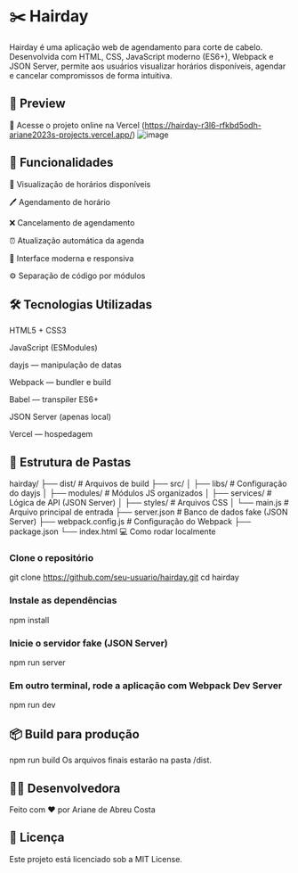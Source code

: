 # ✂️ Hairday
Hairday é uma aplicação web de agendamento para corte de cabelo. Desenvolvida com HTML, CSS, JavaScript moderno (ES6+), Webpack e JSON Server, permite aos usuários visualizar horários disponíveis, agendar e cancelar compromissos de forma intuitiva.

## 📸 Preview
🔗 Acesse o projeto online na Vercel
(https://hairday-r3l6-rfkbd5odh-ariane2023s-projects.vercel.app/)
![image](https://github.com/user-attachments/assets/7cb0c903-e1bd-452c-96de-8a94d25d1f02)


## 🚀 Funcionalidades
📆 Visualização de horários disponíveis

🖊️ Agendamento de horário

❌ Cancelamento de agendamento

⏰ Atualização automática da agenda

💅 Interface moderna e responsiva

⚙️ Separação de código por módulos

## 🛠️ Tecnologias Utilizadas
HTML5 + CSS3

JavaScript (ESModules)

dayjs — manipulação de datas

Webpack — bundler e build

Babel — transpiler ES6+

JSON Server (apenas local)

Vercel — hospedagem

## 📁 Estrutura de Pastas
hairday/
├── dist/                 # Arquivos de build
├── src/
│   ├── libs/             # Configuração do dayjs
│   ├── modules/          # Módulos JS organizados
│   ├── services/         # Lógica de API (JSON Server)
│   ├── styles/           # Arquivos CSS
│   └── main.js           # Arquivo principal de entrada
├── server.json           # Banco de dados fake (JSON Server)
├── webpack.config.js     # Configuração do Webpack
├── package.json
└── index.html
💻 Como rodar localmente
### Clone o repositório
git clone https://github.com/seu-usuario/hairday.git
cd hairday

### Instale as dependências
npm install

### Inicie o servidor fake (JSON Server)
npm run server

### Em outro terminal, rode a aplicação com Webpack Dev Server
npm run dev

## 📦 Build para produção

npm run build
Os arquivos finais estarão na pasta /dist.

## 👩‍💻 Desenvolvedora
Feito com ❤️ por Ariane de Abreu Costa

## 📄 Licença
Este projeto está licenciado sob a MIT License.
